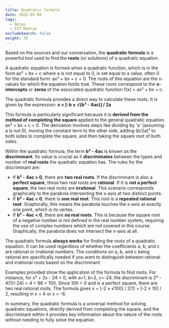 ```yaml
---
title: Quadratic formula
date: 2025-05-08
tags:
  - Notes 
  - IIT Madras
excludeSearch: false
weight: 39
---
```


Based on the sources and our conversation, the **quadratic formula** is a powerful tool used to find the **roots** (or solutions) of a quadratic equation.

A quadratic equation is formed when a quadratic function, which is in the form ax² + bx + c where a is not equal to 0, is set equal to a value, often 0 for the standard form: ax² + bx + c = 0. The roots of this equation are the x-values for which the equation holds true. These roots correspond to the **x-intercepts** or **zeros** of the associated quadratic function f(x) = ax² + bx + c.

The quadratic formula provides a direct way to calculate these roots. It is given by the expression:
**x = [-b ± √(b² - 4ac)] / 2a**

This formula is particularly significant because it is **derived from the method of completing the square** applied to the general quadratic equation ax² + bx + c = 0. The derivation involves steps like dividing by 'a' (assuming a is not 0), moving the constant term to the other side, adding (b/2a)² to both sides to complete the square, and then taking the square root of both sides.

Within the quadratic formula, the term **b² - 4ac** is known as the **discriminant**. Its value is crucial as it **discriminates** between the types and number of **real roots** the quadratic equation has.
The rules for the discriminant are:
*   If **b² - 4ac > 0**, there are **two real roots**. If the discriminant is also a **perfect square**, these two real roots are **rational**. If it is **not a perfect square**, the two real roots are **irrational**. This scenario corresponds graphically to the parabola intersecting the x-axis at two distinct points.
*   If **b² - 4ac = 0**, there is **one real root**. This root is a **repeated rational root**. Graphically, this means the parabola touches the x-axis at exactly one point, which is its vertex.
*   If **b² - 4ac < 0**, there are **no real roots**. This is because the square root of a negative number is not defined in the real number system, requiring the use of complex numbers which are not covered in this course. Graphically, the parabola does not intersect the x-axis at all.

The quadratic formula **always works** for finding the roots of a quadratic equation. It can be used regardless of whether the coefficients a, b, and c are rational or irrational numbers. The conditions on a, b, and c being rational are specifically needed if you want to distinguish between rational and irrational roots based on the discriminant.

Examples provided show the application of the formula to find roots. For instance, for x² + 2x - 24 = 0, with a=1, b=2, c=-24, the discriminant is 2² - 4(1)(-24) = 4 + 96 = 100. Since 100 > 0 and is a perfect square, there are two real rational roots. The formula gives x = [-2 ± √100] / 2(1) = [-2 ± 10] / 2, resulting in x = 4 or x = -6.

In summary, the quadratic formula is a universal method for solving quadratic equations, directly derived from completing the square, and the discriminant within it provides key information about the nature of the roots without needing to fully solve the equation.